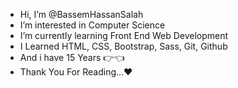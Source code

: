 - Hi, I’m @BassemHassanSalah
- I’m interested in Computer Science
- I’m currently learning Front End Web Development
- I Learned HTML, CSS, Bootstrap, Sass, Git, Github
- And i have 15 Years 👉👈
- Thank You For Reading...❤
